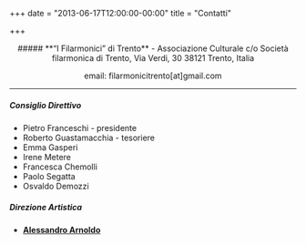 +++
date = "2013-06-17T12:00:00-00:00"
title = "Contatti"

+++

<center>
##### **“I Filarmonici” di Trento** - Associazione Culturale  
c/o Società filarmonica di Trento,  
Via Verdi, 30  
38121 Trento, Italia  


email: filarmonicitrento[at]gmail.com

</center>

---

##### Consiglio Direttivo
* Pietro Franceschi - presidente
* Roberto Guastamacchia - tesoriere
* Emma Gasperi
* Irene Metere
* Francesca Chemolli
* Paolo Segatta
* Osvaldo Demozzi

##### Direzione Artistica
* [**Alessandro Arnoldo**](https://alessandroarnoldo.wixsite.com/alessandroarnoldo) 

